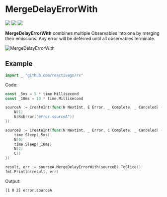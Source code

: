 # MergeDelayErrorWith

[![](../../../assets/godev.svg)](https://pkg.go.dev/github.com/reactivego/rx/test/MergeDelayErrorWith?tab=doc)
[![](../../../assets/godoc.svg)](http://godoc.org/github.com/reactivego/rx/test/MergeDelayErrorWith)
[![](../../../assets/rx.svg)](http://reactivex.io/documentation/operators/merge.html)

**MergeDelayErrorWith** combines multiple Observables into one by merging their emissions.
Any error will be deferred until all observables terminate.

![MergeDelayErrorWith](../../../assets/MergeDelayErrorWith.svg)

## Example
```go
import _ "github.com/reactivego/rx"
```
Code:
```go
const _5ms = 5 * time.Millisecond
const _10ms = 10 * time.Millisecond

sourceA := CreateInt(func(N NextInt, E Error, _ Complete, _ Canceled) {
	N(1)
	E(RxError("error.sourceA"))
})

sourceB := CreateInt(func(N NextInt, _ Error, C Complete, _ Canceled) {
	time.Sleep(_5ms)
	N(0)
	time.Sleep(_10ms)
	N(2)
	C()
})

result, err := sourceA.MergeDelayErrorWith(sourceB).ToSlice()
fmt.Println(result, err)
```
Output:
```
[1 0 2] error.sourceA
```

